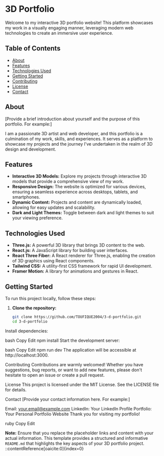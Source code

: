 # 3D Portfolio

Welcome to my interactive 3D portfolio website! This platform showcases my work in a visually engaging manner, leveraging modern web technologies to create an immersive user experience.

## Table of Contents

- [About](#about)
- [Features](#features)
- [Technologies Used](#technologies-used)
- [Getting Started](#getting-started)
- [Contributing](#contributing)
- [License](#license)
- [Contact](#contact)

## About

[Provide a brief introduction about yourself and the purpose of this portfolio. For example:]

I am a passionate 3D artist and web developer, and this portfolio is a culmination of my work, skills, and experiences. It serves as a platform to showcase my projects and the journey I've undertaken in the realm of 3D design and development.

## Features

- **Interactive 3D Models:** Explore my projects through interactive 3D models that provide a comprehensive view of my work.
- **Responsive Design:** The website is optimized for various devices, ensuring a seamless experience across desktops, tablets, and smartphones.
- **Dynamic Content:** Projects and content are dynamically loaded, allowing for easy updates and scalability.
- **Dark and Light Themes:** Toggle between dark and light themes to suit your viewing preference.

## Technologies Used

- **Three.js:** A powerful 3D library that brings 3D content to the web.
- **React.js:** A JavaScript library for building user interfaces.
- **React Three Fiber:** A React renderer for Three.js, enabling the creation of 3D graphics using React components.
- **Tailwind CSS:** A utility-first CSS framework for rapid UI development.
- **Framer Motion:** A library for animations and gestures in React.

## Getting Started

To run this project locally, follow these steps:

1. **Clone the repository:**

   ```bash
   git clone https://github.com/TOUFIQUE2004/3-d-portfolio.git
   cd 3-d-portfolio
Install dependencies:

bash
Copy
Edit
npm install
Start the development server:

bash
Copy
Edit
npm run dev
The application will be accessible at http://localhost:3000.

Contributing
Contributions are warmly welcomed! Whether you have suggestions, bug reports, or want to add new features, please don't hesitate to open an issue or create a pull request.

License
This project is licensed under the MIT License. See the LICENSE file for details.

Contact
[Provide your contact information here. For example:]

Email: your.email@example.com
LinkedIn: Your LinkedIn Profile
Portfolio: Your Personal Portfolio Website
Thank you for visiting my portfolio!

ruby
Copy
Edit

**Note:** Ensure that you replace the placeholder links and content with your actual information. This template provides a structured and informative `README.md` that highlights the key aspects of your 3D portfolio project.
::contentReference[oaicite:0]{index=0}
 

